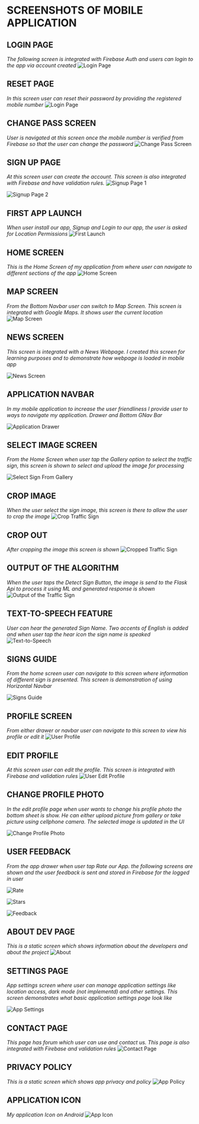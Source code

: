 # SCREENSHOTS OF MOBILE APPLICATION

## LOGIN PAGE
_The following screen is integrated with Firebase Auth and users can login to the app via account created_
![Login Page](./mobileApp/1-Login.jpg)

## RESET PAGE
_In this screen user can reset their password by providing the registered mobile number_
![Login Page](./mobileApp/2-Reset.jpg)

## CHANGE PASS SCREEN
_User is navigated at this screen once the mobile number is verified from Firebase so that the user can change the password_
![Change Pass Screen](./mobileApp/3-Change_Pass.jpg)

## SIGN UP PAGE
_At this screen user can create the account. This screen is also integrated with Firebase and have validation rules._
![Signup Page 1](./mobileApp/4-Signup.jpg)

![Signup Page 2](./mobileApp/5-Signup.jpg)

## FIRST APP LAUNCH
_When user install our app, Signup and Login to our app, the user is asked for Location Permissions_
![First Launch](./mobileApp/6-First_Launch.jpg)

## HOME SCREEN
_This is the Home Screen of my application from where user can navigate to different sections of the app_
![Home Screen](./mobileApp/7-Home.jpg)

## MAP SCREEN
_From the Bottom Navbar user can switch to Map Screen. This screen is integrated with Google Maps. It shows user the current location_
![Map Screen](./mobileApp/8-Map.jpg)

## NEWS SCREEN
_This screen is integrated with a News Webpage. I created this screen for learning purposes and to demonstrate how webpage is loaded in mobile app_

![News Screen](./mobileApp/9-News.jpg)

## APPLICATION NAVBAR
_In my mobile application to increase the user friendliness I provide user to ways to navigate my application. Drawer and Bottom GNav Bar_

![Application Drawer](./mobileApp/10-Navbar.jpg)

## SELECT IMAGE SCREEN
_From the Home Screen when user tap the Gallery option to select the traffic sign, this screen is shown to select and upload the image for processing_

![Select Sign From Gallery](./mobileApp/11-Select_Image.jpg)

## CROP IMAGE
_When the user select the sign image, this screen is there to allow the user to crop the image_
![Crop Traffic Sign](./mobileApp/12-Crop_Image.jpg)

## CROP OUT
_After cropping the image this screen is shown_
![Cropped Traffic Sign](./mobileApp/13-Crop_out.jpg)

## OUTPUT OF THE ALGORITHM
_When the user taps the Detect Sign Button, the image is send to the Flask Api to process it using ML and generated response is shown_
![Output of the Traffic Sign](./mobileApp/14-Output.jpg)

## TEXT-TO-SPEECH FEATURE
_User can hear the generated Sign Name. Two accents of English is added and when user tap the hear icon the sign name is speaked_
![Text-to-Speech](./mobileApp/15-Text_to_Speech.jpg)

## SIGNS GUIDE
_From the home screen user can navigate to this screen where information of different sign is presented. This screen is demonstration of using Horizontal Navbar_

![Signs Guide](./mobileApp/16-Signs_Info.jpg)

## PROFILE SCREEN
_From either drawer or navbar user can navigate to this screen to view his profile or edit it_
![User Profile](./mobileApp/17-Profile.jpg)

## EDIT PROFILE
_At this screen user can edit the profile. This screen is integrated with Firebase and validation rules_
![User Edit Profile](./mobileApp/18-Profile_Edit.jpg)

## CHANGE PROFILE PHOTO
_In the edit profile page when user wants to change his profile photo the bottom sheet is show. He can either upload picture from gallery or take picture using cellphone camera. The selected image is updated in the UI_

![Change Profile Photo](./mobileApp/19-Profile_Photo.jpg)

## USER FEEDBACK
_From the app drawer when user tap Rate our App. the following screens are shown and the user feedback is sent and stored in Firebase for the logged in user_

![Rate](./mobileApp/20-Rate.jpg)

![Stars](./mobileApp/21-Stars.jpg)

![Feedback](./mobileApp/22-Feedback.jpg)

## ABOUT DEV PAGE
_This is a static screen which shows information about the developers and about the project_
![About](./mobileApp/23-About.jpg)

## SETTINGS PAGE
_App settings screen where user can manage application settings like location access, dark mode (not implementd) and other settings. This screen demonstrates what basic application settings page look like_

![App Settings](./mobileApp/24-Settings.jpg)

## CONTACT PAGE
_This page has forum which user can use and contact us. This page is also integrated with Firebase and validation rules_
![Contact Page](./mobileApp/25-Help.jpg)

## PRIVACY POLICY
_This is a static screen which shows app privacy and policy_
![App Policy](./mobileApp/26-Policy.jpg)

## APPLICATION ICON
_My application Icon on Android_
![App Icon](./mobileApp/27-App_icon.jpg)
